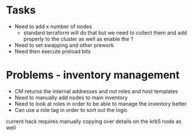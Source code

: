 # Tasks

- Need to add x number of nodes
  - standard terraform will do that but we need to collect them and add properly to the cluster as well as enable the ?
- Need to set swapping and other prework
- Need then execute preload bits

# Problems - inventory management

- CM returns the internal addresses and not roles and host templates
- Need to manually add nodes to main inventory
- Need to look at roles in order to be able to manage the inventory better
- Can use a role tag in order to sort out the logic

current hack requires manually copying over details on the krb5 node as well
